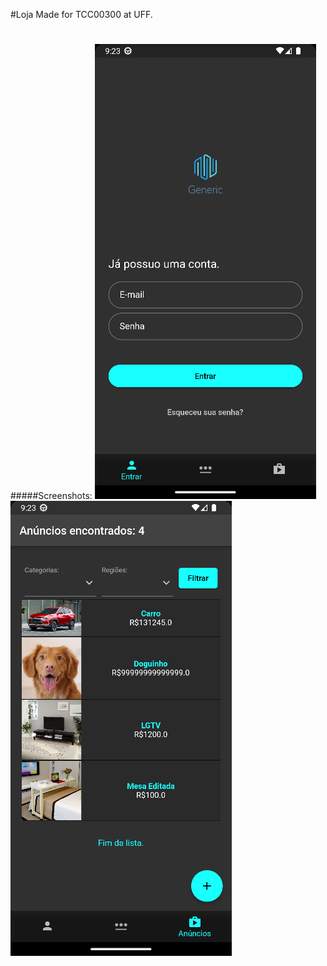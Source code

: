 #Loja
Made for TCC00300 at UFF.
#
#####Screenshots:
![Login](assets/ss1.png)  ![Anúncios](assets/ss2.png)
